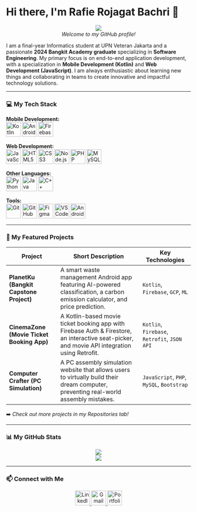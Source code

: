 # Hi there, I'm Rafie Rojagat Bachri 👋

<p align="center">
  <img src="https://capsule-render.vercel.app/api?type=wave&color=auto&height=280&section=header&text=Rafie%20Rojagat%20Bachri&fontSize=70&fontColor=fff&animation=fadeIn" />
  <br>
  <em>Welcome to my GitHub profile!</em>
</p>

I am a final-year Informatics student at UPN Veteran Jakarta and a passionate **2024 Bangkit Academy graduate** specializing in **Software Engineering**. My primary focus is on end-to-end application development, with a specialization in **Mobile Development (Kotlin)** and **Web Development (JavaScript)**. I am always enthusiastic about learning new things and collaborating in teams to create innovative and impactful technology solutions.

---

### 💻 My Tech Stack

<p align="left">
  <strong>Mobile Development:</strong><br>
  <a href="https://kotlinlang.org/" target="_blank" rel="noreferrer"><img src="https://cdn.jsdelivr.net/gh/devicons/devicon/icons/kotlin/kotlin-original.svg" alt="Kotlin" width="40" height="40"/></a>
  <a href="https://developer.android.com" target="_blank" rel="noreferrer"><img src="https://cdn.jsdelivr.net/gh/devicons/devicon/icons/android/android-plain.svg" alt="Android" width="40" height="40"/></a>
  <a href="https://firebase.google.com/" target="_blank" rel="noreferrer"><img src="https://cdn.jsdelivr.net/gh/devicons/devicon/icons/firebase/firebase-plain.svg" alt="Firebase" width="40" height="40"/></a>
</p>
<p align="left">
  <strong>Web Development:</strong><br>
  <a href="https://developer.mozilla.org/en-US/docs/Web/JavaScript" target="_blank" rel="noreferrer"><img src="https://cdn.jsdelivr.net/gh/devicons/devicon/icons/javascript/javascript-original.svg" alt="JavaScript" width="40" height="40"/></a>
  <a href="https://developer.mozilla.org/en-US/docs/Web/HTML" target="_blank" rel="noreferrer"><img src="https://cdn.jsdelivr.net/gh/devicons/devicon/icons/html5/html5-original.svg" alt="HTML5" width="40" height="40"/></a>
  <a href="https://developer.mozilla.org/en-US/docs/Web/CSS" target="_blank" rel="noreferrer"><img src="https://cdn.jsdelivr.net/gh/devicons/devicon/icons/css3/css3-original.svg" alt="CSS3" width="40" height="40"/></a>
  <a href="https://nodejs.org" target="_blank" rel="noreferrer"><img src="https://cdn.jsdelivr.net/gh/devicons/devicon/icons/nodejs/nodejs-original.svg" alt="Node.js" width="40" height="40"/></a>
  <a href="https://www.php.net" target="_blank" rel="noreferrer"><img src="https://cdn.jsdelivr.net/gh/devicons/devicon/icons/php/php-plain.svg" alt="PHP" width="40" height="40"/></a>
  <a href="https://www.mysql.com/" target="_blank" rel="noreferrer"><img src="https://cdn.jsdelivr.net/gh/devicons/devicon/icons/mysql/mysql-original-wordmark.svg" alt="MySQL" width="40" height="40"/></a>
</p>
<p align="left">
  <strong>Other Languages:</strong><br>
  <a href="https://www.python.org" target="_blank" rel="noreferrer"><img src="https://cdn.jsdelivr.net/gh/devicons/devicon/icons/python/python-original.svg" alt="Python" width="40" height="40"/></a>
  <a href="https://www.java.com" target="_blank" rel="noreferrer"><img src="https://cdn.jsdelivr.net/gh/devicons/devicon/icons/java/java-original.svg" alt="Java" width="40" height="40"/></a>
  <a href="https://isocpp.org/" target="_blank" rel="noreferrer"><img src="https://cdn.jsdelivr.net/gh/devicons/devicon/icons/cplusplus/cplusplus-original.svg" alt="C++" width="40" height="40"/></a>
</p>
<p align="left">
  <strong>Tools:</strong><br>
  <a href="https://git-scm.com/" target="_blank" rel="noreferrer"><img src="https://cdn.jsdelivr.net/gh/devicons/devicon/icons/git/git-original.svg" alt="Git" width="40" height="40"/></a>
  <a href="https://github.com/" target="_blank" rel="noreferrer"><img src="https://cdn.jsdelivr.net/gh/devicons/devicon/icons/github/github-original.svg" alt="GitHub" width="40" height="40"/></a>
  <a href="https://www.figma.com/" target="_blank" rel="noreferrer"><img src="https://cdn.jsdelivr.net/gh/devicons/devicon/icons/figma/figma-original.svg" alt="Figma" width="40" height="40"/></a>
  <a href="https://code.visualstudio.com/" target="_blank" rel="noreferrer"><img src="https://cdn.jsdelivr.net/gh/devicons/devicon/icons/vscode/vscode-original.svg" alt="VS Code" width="40" height="40"/></a>
  <a href="https://developer.android.com/studio" target="_blank" rel="noreferrer"><img src="https://cdn.jsdelivr.net/gh/devicons/devicon/icons/androidstudio/androidstudio-original.svg" alt="Android Studio" width="40" height="40"/></a>
</p>

---

### 🚀 My Featured Projects

| Project                                     | Short Description                                                                                                                                                             | Key Technologies                                  |
| ------------------------------------------- | ----------------------------------------------------------------------------------------------------------------------------------------------------------------------------- | ------------------------------------------ |
| **PlanetKu (Bangkit Capstone Project)** | A smart waste management Android app featuring AI-powered classification, a carbon emission calculator, and price prediction.                                            | `Kotlin`, `Firebase`, `GCP`, `ML` |
| **CinemaZone (Movie Ticket Booking App)** | A Kotlin-based movie ticket booking app with Firebase Auth & Firestore, an interactive seat-picker, and movie API integration using Retrofit. | `Kotlin`, `Firebase`, `Retrofit`, `JSON API`       |
| **Computer Crafter (PC Simulation)** | A PC assembly simulation website that allows users to virtually build their dream computer, preventing real-world assembly mistakes.                  | `JavaScript`, `PHP`, `MySQL`, `Bootstrap`      |

➡️ *Check out more projects in my Repositories tab!*

---

### 📊 My GitHub Stats

<p align="center">
  <a href="https://github-readme-stats.vercel.app/api?username=Rafie1715&show_icons=true&theme=tokyonight&rank_icon=github&count_private=true">
    <img align="center" src="https://github-readme-stats.vercel.app/api?username=Rafie1715&show_icons=true&theme=tokyonight&rank_icon=github&count_private=true" />
  </a>
  <br/>
  <a href="https://github-readme-stats.vercel.app/api/top-langs/?username=Rafie1715&layout=compact&theme=tokyonight">
    <img align="center" src="https://github-readme-stats.vercel.app/api/top-langs/?username=Rafie1715&layout=compact&theme=tokyonight" />
  </a>
</p>

---

### 📫 Connect with Me

<p align="center">
  <a href="https://linkedin.com/in/rafie-rojagat" target="_blank">
    <img src="https://cdn.simpleicons.org/linkedin/0A66C2" alt="LinkedIn" width="40" height="40"/>
  </a>
  <a href="mailto:rojagatrafie@gmail.com" target="_blank">
    <img src="https://cdn.simpleicons.org/gmail/EA4335" alt="Gmail" width="40" height="40"/>
  </a>
  <a href="https://bit.ly/PortfolioRafie" target="_blank">
    <img src="https://cdn.simpleicons.org/rss/252525" alt="Portfolio" width="40" height="40"/>
  </a>
</p>
